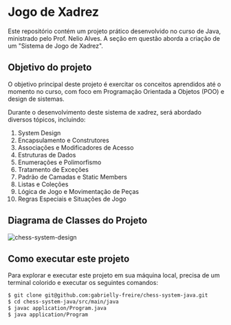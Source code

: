 # Jogo de Xadrez

Este repositório contém um projeto prático desenvolvido no curso de Java, ministrado pelo Prof. Nelio Alves. A seção em questão aborda a criação de um "Sistema de Jogo de Xadrez".

## Objetivo do projeto

O objetivo principal deste projeto é exercitar os conceitos aprendidos até o momento no curso, com foco em Programação Orientada a Objetos (POO) e design de sistemas. 

Durante o desenvolvimento deste sistema de xadrez, será abordado diversos tópicos, incluindo:

1. System Design
2. Encapsulamento e Construtores
3. Associações e Modificadores de Acesso
4. Estruturas de Dados
5. Enumerações e Polimorfismo
6. Tratamento de Exceções
7. Padrão de Camadas e Static Members
8. Listas e Coleções
9. Lógica de Jogo e Movimentação de Peças
10. Regras Especiais e Situações de Jogo

## Diagrama de Classes do Projeto
![chess-system-design](https://github.com/acenelio/chess-system-design/blob/master/chess-system-design.png)

## Como executar este projeto

Para explorar e executar este projeto em sua máquina local, precisa de um terminal colorido e executar os seguintes comandos:

```bash
$ git clone git@github.com:gabrielly-freire/chess-system-java.git
$ cd chess-system-java/src/main/java
$ javac application/Program.java
$ java application/Program
```
